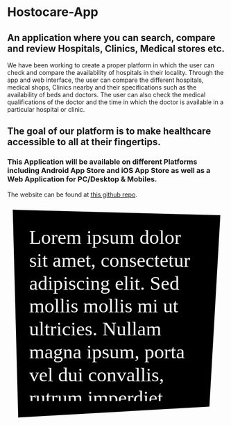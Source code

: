 # Hostocare-App

## An application where you can search, compare and review Hospitals, Clinics, Medical stores etc.

We have been working  to create a proper platform in which the user can check and compare the availability of hospitals in their locality. 
Through the app and web interface, the user can compare the different hospitals, medical shops, Clinics  nearby and their specifications
such as  the availability of beds and doctors. The user can also check the medical qualifications of the doctor and 
the time in which the doctor is available in a particular hospital or clinic.
## The goal of our platform is to make healthcare accessible to all at their fingertips. 

### This Application will be available on different Platforms including Android App Store and iOS App Store as well as a Web Application for PC/Desktop & Mobiles. 
The website can be found at [this github repo](https://github.com/very-good-team/hostocare).


<svg viewBox="0 0 200 200" xmlns="http://www.w3.org/2000/svg">
  <style>
    div {
      color: white;
      font: 18px serif;
      height: 100%;
      overflow: auto;
    }
  </style>

  <polygon points="5,5 195,10 185,185 10,195" />

  <!-- Common use case: embed HTML text into SVG -->
  <foreignObject x="20" y="20" width="160" height="160">
    <!--
      In the context of SVG embedded in an HTML document, the XHTML
      namespace could be omitted, but it is mandatory in the
      context of an SVG document
    -->
    <div xmlns="http://www.w3.org/1999/xhtml">
      Lorem ipsum dolor sit amet, consectetur adipiscing elit.
      Sed mollis mollis mi ut ultricies. Nullam magna ipsum,
      porta vel dui convallis, rutrum imperdiet eros. Aliquam
      erat volutpat.
    </div>
  </foreignObject>
</svg>






